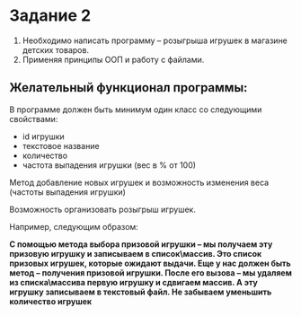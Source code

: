 # Задание 2
 
1. Необходимо написать программу – розыгрыша игрушек в магазине детских товаров.
2. Применяя принципы ООП и работу с файлами.
 
## Желательный функционал программы:
В программе должен быть минимум один класс со следующими свойствами:
- id игрушки
- текстовое название
- количество
- частота выпадения игрушки (вес в % от 100)
 


Метод добавление новых игрушек и возможность изменения веса (частоты выпадения игрушки)


Возможность организовать розыгрыш игрушек.


Например, следующим образом:


**С помощью метода выбора призовой игрушки – мы получаем эту призовую игрушку и записываем в список\массив.
Это список призовых игрушек, которые ожидают выдачи.
Еще у нас должен быть метод – получения призовой игрушки.
После его вызова – мы удаляем из списка\массива первую игрушку и сдвигаем массив. А эту игрушку записываем в текстовый файл.
Не забываем уменьшить количество игрушек**



